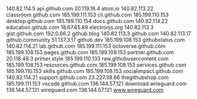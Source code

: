 140.82.114.5 api.github.com
20.119.16.4 atom.io
140.82.113.22 classroom.github.com
185.199.111.153 cli.github.com
185.199.110.153 desktop.github.com
185.199.110.154 docs.github.com
140.82.114.22 education.github.com
18.67.65.89 electronjs.org
140.82.113.3 gist.github.com
192.0.66.2 github.blog
140.82.113.3 github.com
140.82.113.17 github.community
51.137.3.17 github.dev
185.199.108.153 githubstatus.com
140.82.114.21 lab.github.com
185.199.111.153 octoverse.github.com
185.199.108.153 pages.github.com
185.199.109.153 partner.github.com
20.118.48.3 primer.style
185.199.110.133 raw.githubusercontent.com
185.199.108.153 resources.github.com
185.199.108.153 services.github.com
185.199.110.153 skills.github.com
185.199.108.153 socialimpact.github.com
140.82.114.21 support.github.com
23.227.38.66 thegithubshop.com
185.199.111.153 vscode.github.com
136.144.57.121 download.wireguard.com
136.144.57.121 wireguard.com
136.144.57.121 www.wireguard.com
